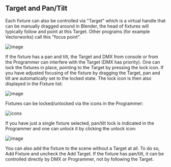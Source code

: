 ## Target and Pan/Tilt

Each fixture can also be controlled via "Target" which is a virtual handle that
can be manually dragged around in Blender, the head of fixtures will typically
follow and point at this Target. Other programs (for example Vectorworks) call
this "focus point".

![image](https://github.com/open-stage/blender-dmx/assets/3680926/d7f6462b-23c2-4076-8b15-3de7b3615486)

If the fixture has a pan and tilt, the Target and DMX from console or from the
Programmer can interfere with the Target (DMX has priority). One can lock the
fixtures in place, pointing to the Target by pressing the lock icon. If you
have adjusted focusing of the fixture by dragging the Target, pan and tilt are
automatically set to the locked state. The lock icon is then also displayed in
the Fixture list:

![image](../media/fixtures_locked.png)

Fixtures can be locked/unlocked via the icons in the Programmer:

![icons](../media/selection.png)

If you have just a single fixture selected, pan/tilt lock is indicated in the
Programmer and one can unlock it by clicking the unlock icon:

![image](../media/single_fixture_locked.png)

You can also add the fixture to the scene without a Target at all. To do so,
Add Fixture and uncheck the Add Target. If the fixture has pan/tilt, it can be
controlled directly by DMX or Programmer, not by following the Target.
